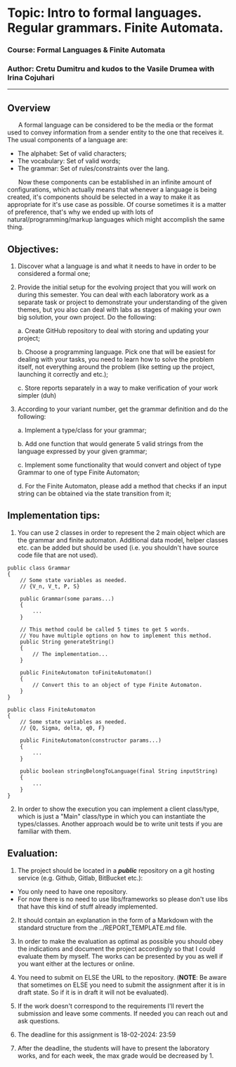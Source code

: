 # Topic: Intro to formal languages. Regular grammars. Finite Automata.

### Course: Formal Languages & Finite Automata
### Author: Cretu Dumitru and kudos to the Vasile Drumea with Irina Cojuhari

----

## Overview
&ensp;&ensp;&ensp; A formal language can be considered to be the media or the format used to convey information from a sender entity to the one that receives it. The usual components of a language are:
- The alphabet: Set of valid characters;
- The vocabulary: Set of valid words;
- The grammar: Set of rules/constraints over the lang.

&ensp;&ensp;&ensp; Now these components can be established in an infinite amount of configurations, which actually means that whenever a language is being created, it's components should be selected in a way to make it as appropriate for it's use case as possible. Of course sometimes it is a matter of preference, that's why we ended up with lots of natural/programming/markup languages which might accomplish the same thing.

##  Objectives:

1. Discover what a language is and what it needs to have in order to be considered a formal one;

2. Provide the initial setup for the evolving project that you will work on during this semester. You can deal with each laboratory work as a separate task or project to demonstrate your understanding of the given themes, but you also can deal with labs as stages of making your own big solution, your own project. Do the following:

    a. Create GitHub repository to deal with storing and updating your project;

    b. Choose a programming language. Pick one that will be easiest for dealing with your tasks, you need to learn how to solve the problem itself, not everything around the problem (like setting up the project, launching it correctly and etc.);

    c. Store reports separately in a way to make verification of your work simpler (duh)

3. According to your variant number, get the grammar definition and do the following:

    a. Implement a type/class for your grammar;

    b. Add one function that would generate 5 valid strings from the language expressed by your given grammar;

    c. Implement some functionality that would convert and object of type Grammar to one of type Finite Automaton;

    d. For the Finite Automaton, please add a method that checks if an input string can be obtained via the state transition from it;
   
## Implementation tips:

1. You can use 2 classes in order to represent the 2 main object which are the grammar and finite automaton. Additional data model, helper classes etc. can be added but should be used (i.e. you shouldn't have source code file that are not used).

```
public class Grammar
{
    // Some state variables as needed.
    // {V_n, V_t, P, S}

    public Grammar(some params...)
    {
        ...
    }

    // This method could be called 5 times to get 5 words.
    // You have multiple options on how to implement this method.
    public String generateString()
    {
        // The implementation...
    }

    public FiniteAutomaton toFiniteAutomaton()
    {
        // Convert this to an object of type Finite Automaton.
    }
}

public class FiniteAutomaton
{
    // Some state variables as needed.
    // {Q, Sigma, delta, q0, F}

    public FiniteAutomaton(constructor params...)
    {
        ...
    }

    public boolean stringBelongToLanguage(final String inputString)
    {
        ...
    }
}
```

2. In order to show the execution you can implement a client class/type, which is just a "Main" class/type in which you can instantiate the types/classes. Another approach would be to write unit tests if you are familiar with them.


## Evaluation:
1. The project should be located in a __*public*__ repository on a git hosting service (e.g. Github, Gitlab, BitBucket etc.):

  * You only need to have one repository.
  * For now there is no need to use libs/frameworks so please don't use libs that have this kind of stuff already implemented.

2. It should contain an explanation in the form of a Markdown with the standard structure from the ../REPORT_TEMPLATE.md file.

3. In order to make the evaluation as optimal as possible you should obey the indications and document the project accordingly so that I could evaluate them by myself. The works can be presented by you as well if you want either at the lectures or online.

4. You need to submit on ELSE the URL to the repository. (__NOTE__: Be aware that sometimes on ELSE you need to submit the assignment after it is in draft state. So if it is in draft it will not be evaluated).

5. If the work doesn't correspond to the requirements I'll revert the submission and leave some comments. If needed you can reach out and ask questions. 

7. The deadline for this assignment is 18-02-2024: 23:59

8. After the deadline, the students will have to present the laboratory works, and for each week, the max grade would be decreased by 1.
